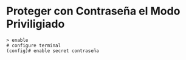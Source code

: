 # Proteger con Contraseña el Modo Priviligiado

    > enable
    # configure terminal
    (config)# enable secret contraseña



